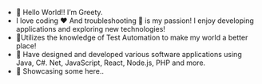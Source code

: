 - 👋 Hello World!! I’m Greety.
- I love coding :hearts: And troubleshooting :bug: is my passion! I enjoy developing applications and exploring new technologies!
- 🎨Utilizes the knowledge of Test Automation to make my world a better place!
- :confetti_ball: Have designed and developed various software applications using Java, C#. Net, JavaScript, React, Node.js, PHP and more.
- 👀 Showcasing some here..


<!---
grjr/grjr is a ✨ special ✨ repository because its `README.md` (this file) appears on your GitHub profile.
You can click the Preview link to take a look at your changes.
--->
